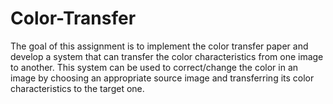 # Color-Transfer
The goal of this assignment is to implement the color transfer paper and develop a system that can transfer the color characteristics from one image to another. This system can be used to correct/change the color in an image by choosing an appropriate source image and transferring its color characteristics to the target one.
